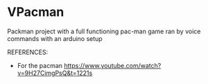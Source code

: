# VPacman
Packman project with a full functioning pac-man game ran by voice commands with an arduino setup 

REFERENCES:

* For the pacman
https://www.youtube.com/watch?v=9H27CimgPsQ&t=1221s
